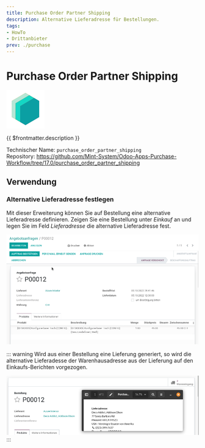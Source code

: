 ```yaml
---
title: Purchase Order Partner Shipping
description: Alternative Lieferadresse für Bestellungen.
tags:
- HowTo
- Drittanbieter
prev: ./purchase
---
```

# Purchase Order Partner Shipping
![icon_oms_box](attachments/icons_odoo_mint_system.png)

{{ $frontmatter.description }}

Technischer Name: `purchase_order_partner_shipping`\
Repository: <https://github.com/Mint-System/Odoo-Apps-Purchase-Workflow/tree/17.0/purchase_order_partner_shipping>

## Verwendung

### Alternative Lieferadresse festlegen

Mit dieser Erweiterung können Sie auf Bestellung eine alternative Lieferadresse definieren. Zeigen Sie eine Bestellung unter *Einkauf* an und legen Sie im Feld *Lieferadresse* die alternative Lieferadresse fest.

![Purchase Order Partner Shipping](attachments/Purchase%20Order%20Partner%20Shipping.gif)

::: warning
Wird aus einer Bestellung eine Lieferung generiert, so wird die alternative Lieferadesse der Warenhausadresse aus der Lieferung auf den Einkaufs-Berichten vorgezogen.

![](attachments/Purchase%20Order%20Partner%20Shipping%20Priority.png)
:::